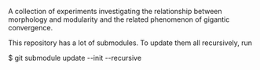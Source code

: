 A collection of experiments investigating the relationship between morphology and modularity and the related phenomenon of gigantic convergence.

This repository has a lot of submodules. To update them all recursively, run

$ git submodule update --init --recursive
